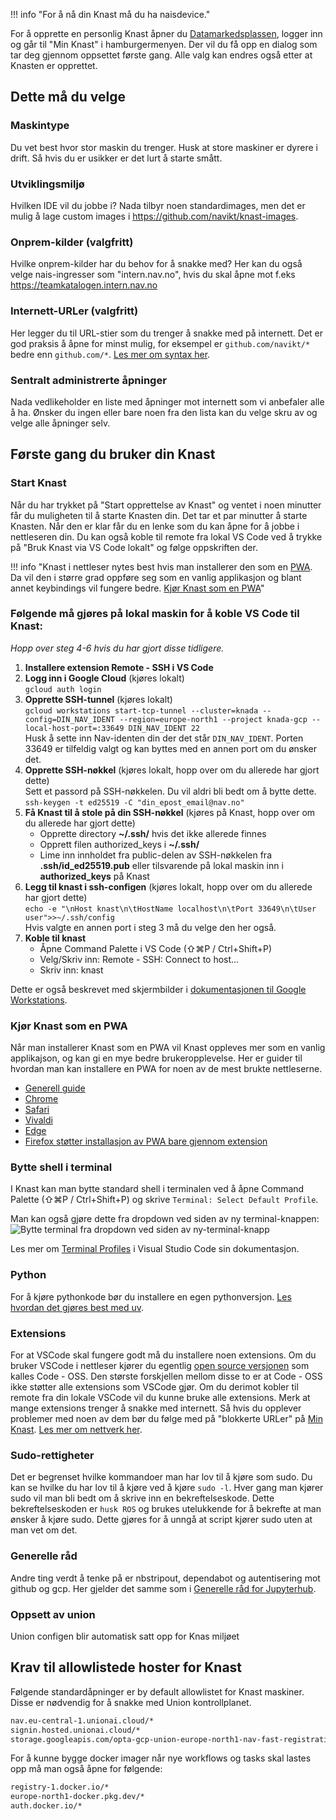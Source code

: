 !!! info "For å nå din Knast må du ha naisdevice."

For å opprette en personlig Knast åpner du [Datamarkedsplassen](https://data.ansatt.nav.no/), logger inn og går til "Min Knast" i hamburgermenyen. Der vil du få opp en dialog som tar deg gjennom oppsettet første gang. Alle valg kan endres også etter at Knasten er opprettet.

## Dette må du velge
### Maskintype
Du vet best hvor stor maskin du trenger. Husk at store maskiner er dyrere i drift. Så hvis du er usikker er det lurt å starte smått.
### Utviklingsmiljø
Hvilken IDE vil du jobbe i? Nada tilbyr noen standardimages, men det er mulig å lage custom images i https://github.com/navikt/knast-images.
### Onprem-kilder (valgfritt)
Hvilke onprem-kilder har du behov for å snakke med? Her kan du også velge nais-ingresser som "intern.nav.no", hvis du skal åpne mot f.eks https://teamkatalogen.intern.nav.no
### Internett-URLer (valgfritt)
Her legger du til URL-stier som du trenger å snakke med på internett. Det er god praksis å åpne for minst mulig, for eksempel er `github.com/navikt/*`  bedre enn `github.com/*`.  [Les mer om syntax her](https://cloud.google.com/secure-web-proxy/docs/url-list-syntax-reference).
### Sentralt administrerte åpninger
Nada vedlikeholder en liste med åpninger mot internett som vi anbefaler alle å ha. Ønsker du ingen eller bare noen fra den lista kan du velge skru av og velge alle åpninger selv.

## Første gang du bruker din Knast
### Start Knast
Når du har trykket på "Start opprettelse av Knast" og ventet i noen minutter får du muligheten til å starte Knasten din. Det tar et par minutter å starte Knasten. Når den er klar får du en lenke som du kan åpne for å jobbe i nettleseren din. Du kan også koble til remote fra lokal VS Code ved å trykke på "Bruk Knast via VS Code lokalt" og følge oppskriften der.

!!! info "Knast i nettleser nytes best hvis man installerer den som en [PWA](https://developer.mozilla.org/en-US/docs/Web/Progressive_web_apps/Guides/What_is_a_progressive_web_app). Da vil den i større grad oppføre seg som en vanlig applikasjon og blant annet keybindings vil fungere bedre. [Kjør Knast som en PWA](./kom-i-gang.md#kjr-knast-som-en-pwa)"

### Følgende må gjøres på lokal maskin for å koble VS Code til Knast:

*Hopp over steg 4-6 hvis du har gjort disse tidligere.*

1. **Installere extension Remote - SSH i VS Code**
2. **Logg inn i Google Cloud** (kjøres lokalt) <br> 
`gcloud auth login`
3. **Opprette SSH-tunnel** (kjøres lokalt) <br>
```gcloud workstations start-tcp-tunnel --cluster=knada --config=DIN_NAV_IDENT --region=europe-north1 --project knada-gcp --local-host-port=:33649 DIN_NAV_IDENT 22``` <br>
Husk å sette inn Nav-identen din der det står `DIN_NAV_IDENT`. Porten 33649 er tilfeldig valgt og kan byttes med en annen port om du ønsker det.
4. **Opprette SSH-nøkkel** (kjøres lokalt, hopp over om du allerede har gjort dette) <br>
Sett et passord på SSH-nøkkelen. Du vil aldri bli bedt om å bytte dette. <br>
`ssh-keygen -t ed25519 -C "din_epost_email@nav.no"`
5. **Få Knast til å stole på din SSH-nøkkel** (kjøres på Knast, hopp over om du allerede har gjort dette)
    - Opprette directory **~/.ssh/** hvis det ikke allerede finnes
    - Opprett filen authorized_keys i **~/.ssh/**
    - Lime inn innholdet fra public-delen av SSH-nøkkelen fra **.ssh/id_ed25519.pub** eller tilsvarende på lokal maskin inn i **authorized_keys** på Knast
6. **Legg til knast i ssh-configen** (kjøres lokalt, hopp over om du allerede har gjort dette) <br> `echo -e "\nHost knast\n\tHostName localhost\n\tPort 33649\n\tUser user">>~/.ssh/config` <br>
Hvis valgte en annen port i steg 3 må du velge den her også.
7. **Koble til knast**
    - Åpne Command Palette i VS Code (⇧⌘P / Ctrl+Shift+P)
    - Velg/Skriv inn: Remote - SSH: Connect to host...
    - Skriv inn: knast

Dette er også beskrevet med skjermbilder i [dokumentasjonen til Google Workstations](https://cloud.google.com/workstations/docs/develop-code-using-local-vscode-editor).

### Kjør Knast som en PWA

Når man installerer Knast som en PWA vil Knast oppleves mer som en vanlig applikajson, og kan gi en mye bedre brukeropplevelse. Her er guider til hvordan man kan installere en PWA for noen av de mest brukte nettleserne.

- [Generell guide](https://developer.mozilla.org/en-US/docs/Web/Progressive_web_apps/Guides/Installing)
- [Chrome](https://support.google.com/chrome/answer/9658361?hl=en-GY&ref_topic=7439636&co=GENIE.Platform%3DDesktop)
- [Safari](https://support.apple.com/no-no/guide/safari/ibrw9e991864/18.0/mac/15.0)
- [Vivaldi](https://help.vivaldi.com/desktop/miscellaneous/progressive-web-apps/)
- [Edge](https://learn.microsoft.com/en-us/microsoft-edge/progressive-web-apps/ux)
- [Firefox støtter installasjon av PWA bare gjennom extension](https://github.com/filips123/PWAsForFirefox)

### Bytte shell i terminal

I Knast kan man bytte standard shell i terminalen ved å åpne Command Palette (⇧⌘P / Ctrl+Shift+P) og skrive `Terminal: Select Default Profile`.

Man kan også gjøre dette fra dropdown ved siden av ny terminal-knappen:
![Bytte terminal fra dropdown ved siden av ny-terminal-knapp](../..//img/knast-default-shell.png)

Les mer om [Terminal Profiles](https://code.visualstudio.com/docs/terminal/profiles) i Visual Studio Code sin dokumentasjon.

### Python
For å kjøre pythonkode bør du installere en egen pythonversjon. [Les hvordan det gjøres best med uv](./miljo.md#python-med-uv).

### Extensions

For at VSCode skal fungere godt må du installere noen extensions. Om du bruker VSCode i nettleser kjører du egentlig [open source versjonen](https://cloud.google.com/workstations/docs/base-editor-overview) som kalles Code - OSS. Den største forskjellen mellom disse to er at Code - OSS ikke støtter alle extensions som VSCode gjør. Om du derimot kobler til remote fra din lokale VSCode vil du kunne bruke alle extensions. Merk at mange extensions trenger å snakke med internett. Så hvis du opplever problemer med noen av dem bør du følge med på "blokkerte URLer" på [Min Knast](https://data.ansatt.nav.no/user/workstation). [Les mer om nettverk her](./nettverk.md).
### Sudo-rettigheter

Det er begrenset hvilke kommandoer man har lov til å kjøre som sudo. Du kan se hvilke du har lov til å kjøre ved å kjøre `sudo -l`. Hver gang man kjører sudo vil man bli bedt om å skrive inn en bekreftelseskode. Dette bekreftelseskoden er `husk ROS` og brukes utelukkende for å bekrefte at man ønsker å kjøre sudo. Dette gjøres for å unngå at script kjører sudo uten at man vet om det.
### Generelle råd
Andre ting verdt å tenke på er nbstripout, dependabot og autentisering mot github og gcp. Her gjelder det samme som i [Generelle råd for Jupyterhub](../notebook/generelt.md).

### Oppsett av union

Union configen blir automatisk satt opp for Knas miljøet

## Krav til allowlistede hoster for Knast
Følgende standardåpninger er by default allowlistet for Knast maskiner. Disse er nødvendig for å snakke med Union kontrollplanet.

```bash
nav.eu-central-1.unionai.cloud/*
signin.hosted.unionai.cloud/*
storage.googleapis.com/opta-gcp-union-europe-north1-nav-fast-registration/*
```

For å kunne bygge docker imager når nye workflows og tasks skal lastes opp må man også åpne for følgende:

```bash
registry-1.docker.io/*
europe-north1-docker.pkg.dev/*
auth.docker.io/*
```
